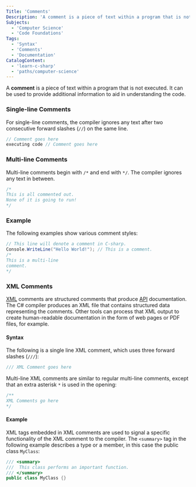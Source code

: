 ```yaml
---
Title: 'Comments'
Description: 'A comment is a piece of text within a program that is not executed.'
Subjects: 
  - 'Computer Science'
  - 'Code Foundations'  
Tags: 
  - 'Syntax'
  - 'Comments'
  - 'Documentation'
CatalogContent:
  - 'learn-c-sharp'
  - 'paths/computer-science'
---
```


A **comment** is a piece of text within a program that is not executed. It can be used to provide additional information to aid in understanding the code.


### Single-line Comments

For single-line comments, the compiler ignores any text after two consecutive forward slashes (`//`) on the same line.

```cs
// Comment goes here
executing code // Comment goes here
```

### Multi-line Comments

Multi-line comments begin with `/*` and end with `*/`. The compiler ignores any text in between.

```cs 
/*
This is all commented out.
None of it is going to run!
*/
```

### Example

The following examples show various comment styles:

```cs
// This line will denote a comment in C-sharp.
Console.WriteLine("Hello World!"); // This is a comment.
/*
This is a multi-line
comment.
*/
```

### XML Comments

[XML](https://www.codecademy.com/resources/docs/general/xml) comments are structured comments that produce [API](https://www.codecademy.com/resources/docs/general/api) documentation. The C# compiler produces an XML file that contains structured data representing the comments. Other tools can process that XML output to create human-readable documentation in the form of web pages or PDF files, for example.

#### Syntax

The following is a single line XML comment, which uses three forward slashes (`///`):

```cs
/// XML Comment goes here
```

Multi-line XML comments are similar to regular multi-line comments, except that an extra asterisk `*` is used in the opening:

```cs
/**
XML Comments go here
*/
```

#### Example

XML tags embedded in XML comments are used to signal a specific functionality of the XML comment to the compiler. The `<summary>` tag in the following example describes a type or a member, in this case the public class `MyClass`:

```cs 
/// <summary>
///  This class performs an important function.
/// </summary>
public class MyClass {}
```
